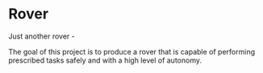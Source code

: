 # Rover
Just another rover -

The goal of this project is to produce a rover that is capable of performing prescribed tasks safely and with a high level of autonomy. 
